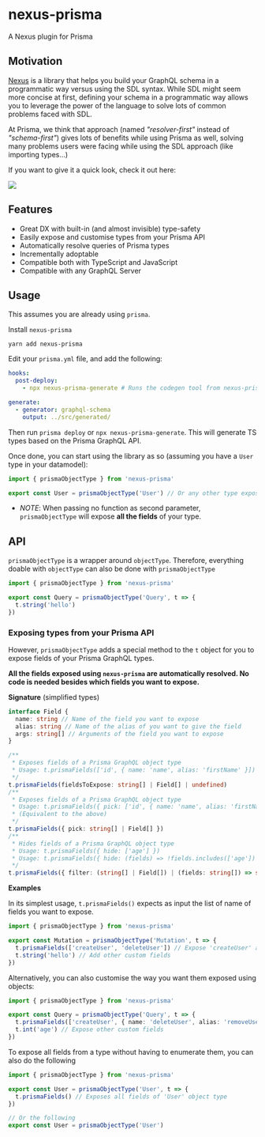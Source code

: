 # nexus-prisma

A Nexus plugin for Prisma

## Motivation

[Nexus](https://graphql-nexus.com/) is a library that helps you build your GraphQL schema in a programmatic way versus using the SDL syntax. While SDL might seem more concise at first, defining your schema in a programmatic way allows you to leverage the power of the language to solve lots of common problems faced with SDL.

At Prisma, we think that approach (named _"resolver-first"_ instead of _"schema-first"_) gives lots of benefits while using Prisma as well, solving many problems users were facing while using the SDL approach (like importing types...)

If you want to give it a quick look, check it out here:

![](https://codesandbox.io/static/img/play-codesandbox.svg)

## Features

- Great DX with built-in (and almost invisible) type-safety
- Easily expose and customise types from your Prisma API
- Automatically resolve queries of Prisma types
- Incrementally adoptable
- Compatible both with TypeScript and JavaScript
- Compatible with any GraphQL Server

## Usage

This assumes you are already using `prisma`.

Install `nexus-prisma`

    yarn add nexus-prisma

Edit your `prisma.yml` file, and add the following:

```yml
hooks:
  post-deploy:
    - npx nexus-prisma-generate # Runs the codegen tool from nexus-prisma

generate:
  - generator: graphql-schema
    output: ../src/generated/
```

Then run `prisma deploy` or `npx nexus-prisma-generate`. This will generate TS types based on the Prisma GraphQL API.

Once done, you can start using the library as so (assuming you have a `User` type in your datamodel):

```ts
import { prismaObjectType } from 'nexus-prisma'

export const User = prismaObjectType('User') // Or any other type exposed in your Prisma GraphQL API
```

- _NOTE_: When passing no function as second parameter, `prismaObjectType` will expose **all the fields** of your type.

## API

`prismaObjectType` is a wrapper around `objectType`. Therefore, everything doable with `objectType` can also be done with `prismaObjectType`

```ts
import { prismaObjectType } from 'nexus-prisma'

export const Query = prismaObjectType('Query', t => {
  t.string('hello')
})
```

### Exposing types from your Prisma API

However, `prismaObjectType` adds a special method to the `t` object for you to expose fields of your Prisma GraphQL types.

**All the fields exposed using `nexus-prisma` are automatically resolved. No code is needed besides which fields you want to expose.**

**Signature** (simplified types)

```ts
interface Field {
  name: string // Name of the field you want to expose
  alias: string // Name of the alias of you want to give the field
  args: string[] // Arguments of the field you want to expose
}

/**
 * Exposes fields of a Prisma GraphQL object type
 * Usage: t.prismaFields(['id', { name: 'name', alias: 'firstName' }])
 */
t.prismaFields(fieldsToExpose: string[] | Field[] | undefined)
/**
 * Exposes fields of a Prisma GraphQL object type
 * Usage: t.prismaFields({ pick: ['id', { name: 'name', alias: 'firstName' }] })
 * (Equivalent to the above)
 */
t.prismaFields({ pick: string[] | Field[] })
/**
 * Hides fields of a Prisma GraphQL object type
 * Usage: t.prismaFields({ hide: ['age'] })
 * Usage: t.prismaFields({ hide: (fields) => !fields.includes(['age']) })
 */
t.prismaFields({ filter: (string[] | Field[]) | (fields: string[]) => string[] })
```

**Examples**

In its simplest usage, `t.prismaFields()` expects as input the list of name of fields you want to expose.

```ts
import { prismaObjectType } from 'nexus-prisma'

export const Mutation = prismaObjectType('Mutation', t => {
  t.prismaFields(['createUser', 'deleteUser']) // Expose 'createUser' and 'deleteUser' mutation from your Prisma GraphQL API
  t.string('hello') // Add other custom fields
})
```

Alternatively, you can also customise the way you want them exposed using objects:

```ts
import { prismaObjectType } from 'nexus-prisma'

export const Query = prismaObjectType('Query', t => {
  t.prismaFields(['createUser', { name: 'deleteUser', alias: 'removeUser' }]) // Expose 'createUser' and 'deleteUser' ( as 'removeUser') mutations from your Prisma GraphQL API
  t.int('age') // Expose other custom fields
})
```

To expose all fields from a type without having to enumerate them, you can also do the following

```ts
import { prismaObjectType } from 'nexus-prisma'

export const User = prismaObjectType('User', t => {
  t.prismaFields() // Exposes all fields of 'User' object type
})

// Or the following
export const User = prismaObjectType('User')
```

